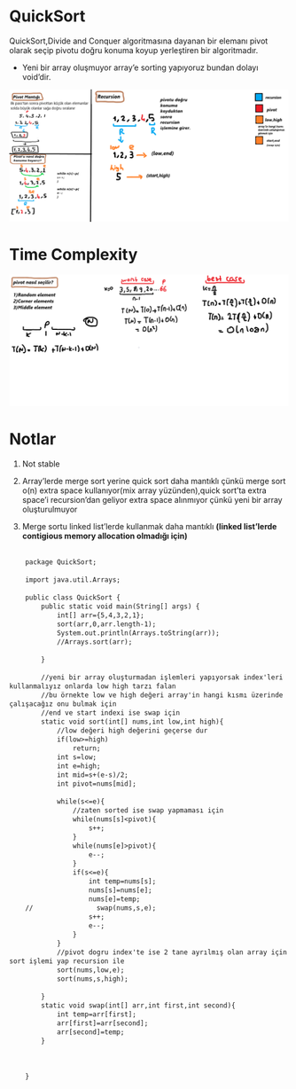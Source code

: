 QuickSort
=========
QuickSort,Divide and Conquer algoritmasına dayanan bir elemanı pivot olarak seçip pivotu doğru konuma koyup yerleştiren bir algoritmadır.

*   Yeni bir array oluşmuyor array’e sorting yapıyoruz bundan dolayı void’dir.

![photo1](https://github.com/alpersener/QuickSort/blob/master/photo1.png)

Time Complexity
===============

![photo2](https://github.com/alpersener/QuickSort/blob/master/photo2.png)


Notlar
======

1.  Not stable

2.  Array’lerde merge sort yerine quick sort daha mantıklı çünkü merge sort o(n) extra space kullanıyor(mix array yüzünden),quick sort’ta extra space’i recursion’dan geliyor extra space alınmıyor çünkü yeni bir array oluşturulmuyor

3.  Merge sortu linked list’lerde kullanmak daha mantıklı **(linked list’lerde contigious memory allocation olmadığı için)**


```

    package QuickSort;
    
    import java.util.Arrays;
    
    public class QuickSort {
        public static void main(String[] args) {
            int[] arr={5,4,3,2,1};
            sort(arr,0,arr.length-1);
            System.out.println(Arrays.toString(arr));
            //Arrays.sort(arr);
    
        }
    
        //yeni bir array oluşturmadan işlemleri yapıyorsak index'leri kullanmalıyız onlarda low high tarzı falan
        //bu örnekte low ve high değeri array'in hangi kısmı üzerinde çalışacağız onu bulmak için
        //end ve start indexi ise swap için
        static void sort(int[] nums,int low,int high){
            //low değeri high değerini geçerse dur
            if(low>=high)
                return;
            int s=low;
            int e=high;
            int mid=s+(e-s)/2;
            int pivot=nums[mid];
    
            while(s<=e){
                //zaten sorted ise swap yapmaması için
                while(nums[s]<pivot){
                    s++;
                }
                while(nums[e]>pivot){
                    e--;
                }
                if(s<=e){
                    int temp=nums[s];
                    nums[s]=nums[e];
                    nums[e]=temp;
    //                swap(nums,s,e);
                    s++;
                    e--;
                }
            }
            //pivot dogru index'te ise 2 tane ayrılmış olan array için sort işlemi yap recursion ile
            sort(nums,low,e);
            sort(nums,s,high);
    
        }
        static void swap(int[] arr,int first,int second){
            int temp=arr[first];
            arr[first]=arr[second];
            arr[second]=temp;
        }
    
    
    
    }
```
